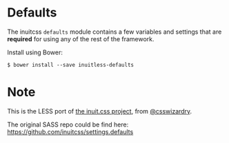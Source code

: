 # Defaults

The inuitcss `defaults` module contains a few variables and settings that are
**required** for using any of the rest of the framework.

Install using Bower:

    $ bower install --save inuitless-defaults

# Note

This is the LESS port of [the inuit.css project](http://inuitcss.com), from [@csswizardry](https://twitter.com/csswizardry).

The original SASS repo could be find here: <https://github.com/inuitcss/settings.defaults>
